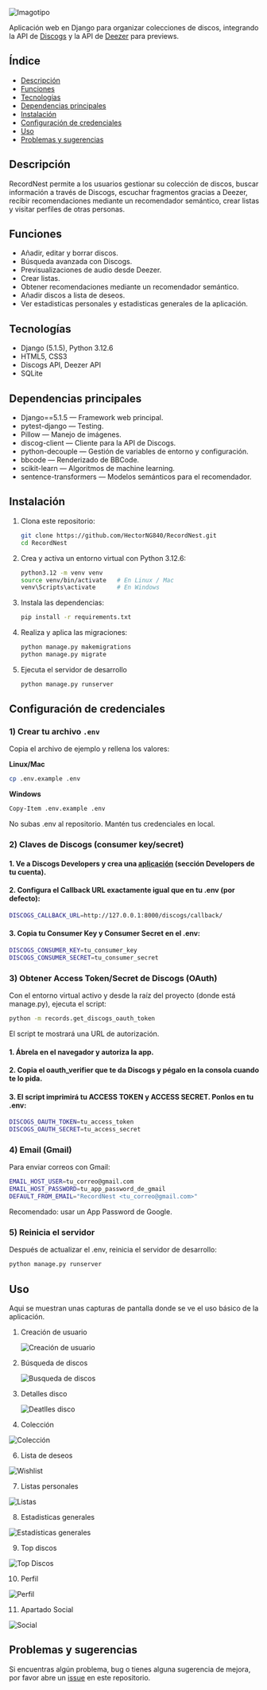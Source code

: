 ![Imagotipo](https://iili.io/KomU2Jn.md.png)

Aplicación web en Django para organizar colecciones de discos, integrando la API de [Discogs](https://www.discogs.com) y la API de [Deezer](https://www.deezer.com) para previews.

## Índice
- [Descripción](#descripción)
- [Funciones](#funciones)
- [Tecnologías](#tecnologías)
- [Dependencias principales](#dependencias-principales)
- [Instalación](#instalación)
- [Configuración de credenciales](#configuración-de-credenciales)
- [Uso](#uso)
- [Problemas y sugerencias](#problemas-y-sugerencias)

## Descripción
RecordNest permite a los usuarios gestionar su colección de discos, buscar información a través de Discogs, escuchar fragmentos gracias a Deezer, recibir recomendaciones mediante un recomendador semántico, crear listas y visitar perfiles de otras personas.

## Funciones
- Añadir, editar y borrar discos.
- Búsqueda avanzada con Discogs.
- Previsualizaciones de audio desde Deezer.
- Crear listas.
- Obtener recomendaciones mediante un recomendador semántico.
- Añadir discos a lista de deseos.
- Ver estadisticas personales y estadisticas generales de la aplicación.

## Tecnologías
- Django (5.1.5), Python 3.12.6  
- HTML5, CSS3 
- Discogs API, Deezer API  
- SQLite

## Dependencias principales
- Django==5.1.5 — Framework web principal.
- pytest-django — Testing.
- Pillow — Manejo de imágenes.
- discog-client — Cliente para la API de Discogs.
- python-decouple — Gestión de variables de entorno y configuración.
- bbcode — Renderizado de BBCode.
- scikit-learn — Algoritmos de machine learning.
- sentence-transformers — Modelos semánticos para el recomendador.

## Instalación
1. Clona este repositorio:
   ```bash
   git clone https://github.com/HectorNG840/RecordNest.git
   cd RecordNest
   ```
2. Crea y activa un entorno virtual con Python 3.12.6:
   ```bash
   python3.12 -m venv venv
   source venv/bin/activate   # En Linux / Mac
   venv\Scripts\activate      # En Windows
   ```
3. Instala las dependencias:
   ```bash
   pip install -r requirements.txt
   ```
4. Realiza y aplica las migraciones:
   ```bash
   python manage.py makemigrations
   python manage.py migrate
   ```
5. Ejecuta el servidor de desarrollo
   ```bash
   python manage.py runserver
   ```   

## Configuración de credenciales

### 1) Crear tu archivo `.env`
Copia el archivo de ejemplo y rellena los valores:

**Linux/Mac**
```bash
cp .env.example .env
```
**Windows**
```bash
Copy-Item .env.example .env
```
No subas .env al repositorio. Mantén tus credenciales en local.

### 2) Claves de Discogs (consumer key/secret)

#### 1. Ve a Discogs Developers y crea una [aplicación](https://www.discogs.com/settings/developers) (sección Developers de tu cuenta).
#### 2. Configura el Callback URL exactamente igual que en tu .env (por defecto):
```bash
DISCOGS_CALLBACK_URL=http://127.0.0.1:8000/discogs/callback/
```
#### 3. Copia tu Consumer Key y Consumer Secret en el .env:
```bash
DISCOGS_CONSUMER_KEY=tu_consumer_key
DISCOGS_CONSUMER_SECRET=tu_consumer_secret
```
### 3) Obtener Access Token/Secret de Discogs (OAuth)

Con el entorno virtual activo y desde la raíz del proyecto (donde está manage.py), ejecuta el script:
```bash
python -m records.get_discogs_oauth_token
```
El script te mostrará una URL de autorización.

#### 1. Ábrela en el navegador y autoriza la app.
#### 2. Copia el oauth_verifier que te da Discogs y pégalo en la consola cuando te lo pida.
#### 3. El script imprimirá tu ACCESS TOKEN y ACCESS SECRET. Ponlos en tu .env:
```bash
DISCOGS_OAUTH_TOKEN=tu_access_token
DISCOGS_OAUTH_SECRET=tu_access_secret
```

### 4) Email (Gmail)
Para enviar correos con Gmail:
```bash
EMAIL_HOST_USER=tu_correo@gmail.com
EMAIL_HOST_PASSWORD=tu_app_password_de_gmail
DEFAULT_FROM_EMAIL="RecordNest <tu_correo@gmail.com>"
```
Recomendado: usar un App Password de Google.

### 5) Reinicia el servidor
Después de actualizar el .env, reinicia el servidor de desarrollo:
```bash
python manage.py runserver
```

## Uso

Aqui se muestran unas capturas de pantalla donde se ve el uso básico de la aplicación.

1. Creación de usuario  

   ![Creación de usuario](https://iili.io/KoG9IeV.png)

2. Búsqueda de discos 

   ![Busqueda de discos](https://iili.io/KoGqVTJ.png)
   
4. Detalles disco

   ![Deatlles disco](https://iili.io/KoGxEzu.png)

5. Colección

  ![Colección](https://iili.io/KoDUFHb.png)

6. Lista de deseos

 ![Wishlist](https://iili.io/KoD6eTb.png)
 
7. Listas personales

  ![Listas](https://iili.io/KoDpTrJ.png)

8. Estadisticas generales  

  ![Estadísticas generales](https://iili.io/KoGA0Vn.jpg)

9. Top discos 

  ![Top Discos](https://iili.io/KoDlc3F.jpg)

10. Perfil
   
  ![Perfil](https://iili.io/KoDMMqQ.png)

11. Apartado Social

  ![Social](https://iili.io/KobuFbS.png)

## Problemas y sugerencias

Si encuentras algún problema, bug o tienes alguna sugerencia de mejora, por favor abre un [issue](https://github.com/HectorNG840/RecordNest/issues) en este repositorio.  


